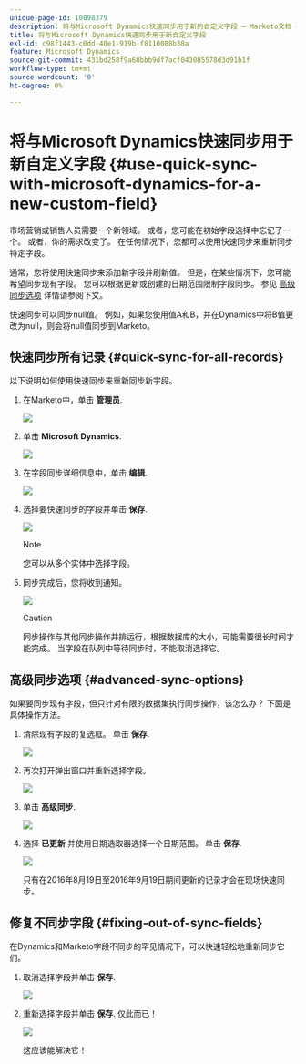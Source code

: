 ```yaml
---
unique-page-id: 10098379
description: 将与Microsoft Dynamics快速同步用于新的自定义字段 — Marketo文档 — 产品文档
title: 将与Microsoft Dynamics快速同步用于新自定义字段
exl-id: c98f1443-c0dd-40e1-919b-f8110088b38a
feature: Microsoft Dynamics
source-git-commit: 431bd258f9a68bbb9df7acf043085578d3d91b1f
workflow-type: tm+mt
source-wordcount: '0'
ht-degree: 0%

---
```


# 将与Microsoft Dynamics快速同步用于新自定义字段 {#use-quick-sync-with-microsoft-dynamics-for-a-new-custom-field}

市场营销或销售人员需要一个新领域。 或者，您可能在初始字段选择中忘记了一个。 或者，你的需求改变了。 在任何情况下，您都可以使用快速同步来重新同步特定字段。

通常，您将使用快速同步来添加新字段并刷新值。 但是，在某些情况下，您可能希望同步现有字段。 您可以根据更新或创建的日期范围限制字段同步。 参见 [高级同步选项](#Advanced_Sync_Options) 详情请参阅下文。

快速同步可以同步null值。 例如，如果您使用值A和B，并在Dynamics中将B值更改为null，则会将null值同步到Marketo。

## 快速同步所有记录 {#quick-sync-for-all-records}

以下说明如何使用快速同步来重新同步新字段。

1. 在Marketo中，单击 **管理员**.

   ![](assets/image2016-8-19-11-3a14-3a5.png)

1. 单击 **Microsoft Dynamics**.

   ![](assets/image2016-8-19-11-3a15-3a8.png)

1. 在字段同步详细信息中，单击 **编辑**.

   ![](assets/image2016-8-19-11-3a16-3a22.png)

1. 选择要快速同步的字段并单击 **保存**.

   ![](assets/image2016-8-25-15-3a26-3a11.png)

   >[!NOTE]
   >
   >您可以从多个实体中选择字段。

1. 同步完成后，您将收到通知。

   ![](assets/field-sync-update-notification.png)

   >[!CAUTION]
   >
   >同步操作与其他同步操作并排运行，根据数据库的大小，可能需要很长时间才能完成。 当字段在队列中等待同步时，不能取消选择它。

## 高级同步选项 {#advanced-sync-options}

如果要同步现有字段，但只针对有限的数据集执行同步操作，该怎么办？ 下面是具体操作方法。

1. 清除现有字段的复选框。 单击 **保存**.

   ![](assets/image2016-8-25-16-3a16-3a32.png)

1. 再次打开弹出窗口并重新选择字段。

   ![](assets/select-field-reselect-hand.png)

1. 单击 **高级同步**.

   ![](assets/image2016-8-25-15-3a52-3a9.png)

1. 选择 **已更新** 并使用日期选取器选择一个日期范围。 单击 **保存**.

   ![](assets/image2016-8-25-16-3a0-3a3.png)

   只有在2016年8月19日至2016年9月19日期间更新的记录才会在现场快速同步。

## 修复不同步字段 {#fixing-out-of-sync-fields}

在Dynamics和Marketo字段不同步的罕见情况下，可以快速轻松地重新同步它们。

1. 取消选择字段并单击 **保存**.

   ![](assets/image2016-8-25-16-3a16-3a32-1.png)

1. 重新选择字段并单击 **保存**. 仅此而已！

   ![](assets/image2016-8-25-16-3a20-3a45.png)

   这应该能解决它！
